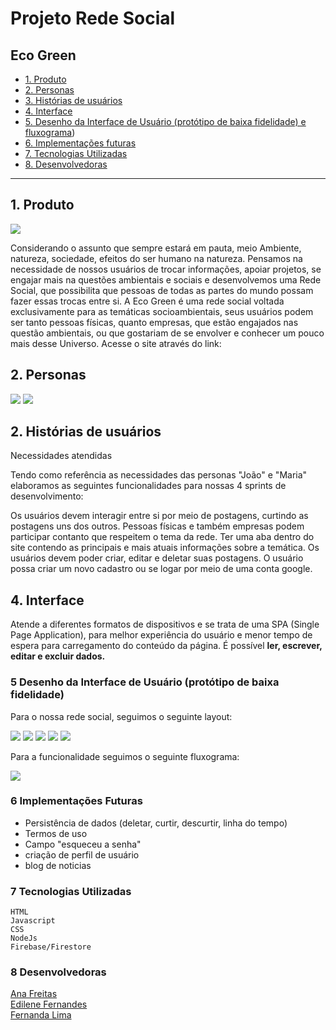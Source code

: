 # Projeto Rede Social 

## Eco Green

- [1. Produto](#1-produto)
- [2. Personas](#2-personas)
- [3. Histórias de usuários](#3-histórias-de-usuários)
- [4. Interface](#4-Interface)
- [5. Desenho da Interface de Usuário (protótipo de baixa fidelidade) e fluxograma](#5-desenho-da-interface-de-Usuário-protótipo-de-baixa-fidelidade-e-fluxograma))
- [6. Implementações futuras](#4-implementacoes-futuras)
- [7. Tecnologias Utilizadas](#4-tecnologias-utilizadas)
- [8. Desenvolvedoras](#4-desenvolvedoras)



---

## 1. Produto

<img src="./src/images/imagelogo.jpg"/> 

 Considerando o assunto que sempre estará em pauta, meio Ambiente, natureza, sociedade, efeitos do ser humano na natureza. Pensamos na necessidade de nossos usuários de trocar informações, apoiar projetos, se engajar mais na questões ambientais e sociais e desenvolvemos uma Rede Social, que possibilita que pessoas de todas as partes do mundo possam fazer essas trocas entre si. A Eco Green é uma rede social voltada exclusivamente para as temáticas socioambientais, seus usuários podem ser tanto pessoas físicas, quanto empresas, que estão engajados nas questão ambientais, ou que gostariam de se envolver e conhecer um pouco mais desse Universo. Acesse o site através do link: 

## 2. Personas

<img src="./src/images/Joao-Silva.png"/>
<img src="./src/images/Maria.png"/>

## 2. Histórias de usuários

  Necessidades atendidas

Tendo como referência as necessidades das personas "João" e "Maria" elaboramos as seguintes funcionalidades para nossas 4 sprints de desenvolvimento:

   Os usuários devem interagir entre si por meio de postagens, curtindo as postagens uns dos outros. Pessoas físicas e também empresas podem participar contanto que respeitem o tema da rede. Ter uma aba dentro do site contendo as principais e mais atuais informações sobre a temática. Os usuários devem poder criar, editar e deletar suas postagens. O usuário possa criar um novo cadastro ou se logar por meio de uma conta google. 

## 4. Interface

Atende a diferentes formatos de dispositivos e se trata de uma SPA (Single Page Application), para melhor experiência do usuário e menor tempo de espera para carregamento do conteúdo da página. É possível **ler, escrever, editar e excluir dados.**

### 5 Desenho da Interface de Usuário (protótipo de baixa fidelidade)

Para o nossa rede social, seguimos o seguinte layout:

<img src = "./src/images/log.png"/>
<img src = "./src/images/cadastro.png"/>
<img src = "./src/images/termos.png"/>
<img src = "./src/images/time-line>

 Escolhemos as seguintes cores, variando entre tons de verde, laranja e marrom, para que remetesse mais ao "natural"paleta de cores:

 <img src = "./src/images/Rede.png"/>
 
 Para a funcionalidade seguimos o seguinte fluxograma:

  <img src = "./src/images/fluxograma.png"/>

### 6 Implementações Futuras
- Persistência de dados (deletar, curtir, descurtir, linha do tempo)
- Termos de uso
- Campo "esqueceu a senha"
- criação de perfil de usuário
- blog de noticias


### 7 Tecnologias Utilizadas

    HTML
    Javascript
    CSS
    NodeJs
    Firebase/Firestore

### 8 Desenvolvedoras
<a href='https://github.com/anafreitas-br'>Ana Freitas</a>
</br>
<a href='https://github.com/edilenefern'>Edilene Fernandes</a> 
</br>
<a href='https://github.com/Fernandapy'>Fernanda Lima</a>




